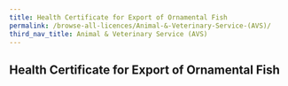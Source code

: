 ```yaml
---
title: Health Certificate for Export of Ornamental Fish
permalink: /browse-all-licences/Animal-&-Veterinary-Service-(AVS)/
third_nav_title: Animal & Veterinary Service (AVS)
---
```

## Health Certificate for Export of Ornamental Fish
